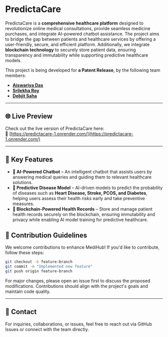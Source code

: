 # PredictaCare

PredictaCare is a **comprehensive healthcare platform** designed to revolutionize online medical consultations, provide seamless medicine purchases, and integrate AI-powered chatbot assistance. The project aims to bridge the gap between patients and healthcare services by offering a user-friendly, secure, and efficient platform. Additionally, we integrate **blockchain technology** to securely store patient data, ensuring transparency and immutability while supporting predictive healthcare models. 

This project is being developed for **a Patent Release**, by the following team members:

- [**Aiswariya Das**](https://github.com/aiswariya13)
- [**Srilekha Roy**](https://github.com/srilu-roy)
- [**Debjit Saha**](https://github.com/ErenYeager2004)

---

## 🌐 Live Preview

Check out the live version of PredictaCare here:  
🔗 [https://predictacare-1.onrender.com/](https://predictacare-1.onrender.com/)

---

## 🚀 Key Features

- **🤖 AI-Powered Chatbot** – An intelligent chatbot that assists users by answering medical queries and guiding them to relevant healthcare solutions.
- **🧬 Predictive Disease Model** – AI-driven models to predict the probability of diseases such as **Heart Disease, Stroke, PCOS, and Diabetes**, helping users assess their health risks early and take preventive measures.
- **📑 Blockchain-Powered Health Records** – Store and manage patient health records securely on the blockchain, ensuring immutability and privacy while enabling AI model training for predictive healthcare.

## 🤝 Contribution Guidelines
We welcome contributions to enhance MediHub! If you'd like to contribute, follow these steps:

```sh
git checkout -b feature-branch
git commit -m "Implemented new feature"
git push origin feature-branch
```

For major changes, please open an issue first to discuss the proposed modifications. Contributions should align with the project's goals and maintain code quality.

---

## 📩 Contact
For inquiries, collaborations, or issues, feel free to reach out via GitHub Issues or connect with the team directly.
